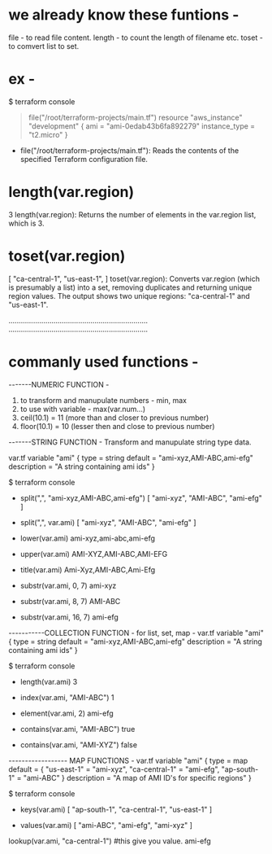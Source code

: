 # we already know these funtions - 
file - to read file content.
length - to count the length of filename etc.
toset - to comvert list to set.

# ex - 
$ terraform console
> file("/root/terraform-projects/main.tf")
resource "aws_instance" "development" {
    ami           = "ami-0edab43b6fa892279"
    instance_type = "t2.micro"
}

- file("/root/terraform-projects/main.tf"): Reads the contents of the specified Terraform configuration file.

# length(var.region)
3
length(var.region): Returns the number of elements in the var.region list, which is 3.

# toset(var.region)
[
    "ca-central-1",
    "us-east-1",
]
toset(var.region): Converts var.region (which is presumably a list) into a set, removing duplicates and returning unique region values. The output shows two unique regions: "ca-central-1" and "us-east-1".

....................................................................
....................................................................
# commanly used functions - 

-------NUMERIC FUNCTION - 
1. to transform and manupulate numbers - min, max
2. to use with variable - max(var.num...)
3. ceil(10.1) = 11 (more than and closer to previous number)
4. floor(10.1) = 10 (lesser then and close to previous number)

-------STRING FUNCTION - 
Transform and manupulate string type data. 

var.tf
variable "ami" {
    type        = string
    default     = "ami-xyz,AMI-ABC,ami-efg"
    description = "A string containing ami ids"
}

$ terraform console

- split(",", "ami-xyz,AMI-ABC,ami-efg")
[ "ami-xyz", "AMI-ABC", "ami-efg" ]

- split(",", var.ami)
[ "ami-xyz", "AMI-ABC", "ami-efg" ]

- lower(var.ami)
ami-xyz,ami-abc,ami-efg

- upper(var.ami)
AMI-XYZ,AMI-ABC,AMI-EFG

- title(var.ami)
Ami-Xyz,AMI-ABC,Ami-Efg

- substr(var.ami, 0, 7)
ami-xyz

- substr(var.ami, 8, 7)
AMI-ABC

- substr(var.ami, 16, 7)
ami-efg


-----------COLLECTION FUNCTION - 
for list, set, map -
var.tf
variable "ami" {
    type        = string
    default     = "ami-xyz,AMI-ABC,ami-efg"
    description = "A string containing ami ids"
}

$ terraform console

- length(var.ami)
3

- index(var.ami, "AMI-ABC")
1

- element(var.ami, 2)
ami-efg

- contains(var.ami, "AMI-ABC")
true

- contains(var.ami, "AMI-XYZ")
false


------------------ MAP FUNCTIONS - 
var.tf
variable "ami" {
    type = map
    default = {
        "us-east-1"    = "ami-xyz",
        "ca-central-1" = "ami-efg",
        "ap-south-1"   = "ami-ABC"
    }
    description = "A map of AMI ID's for specific regions"
}

$ terraform console

- keys(var.ami)
[
    "ap-south-1",
    "ca-central-1",
    "us-east-1"
]

- values(var.ami)
[
    "ami-ABC",
    "ami-efg",
    "ami-xyz"
]

lookup(var.ami, "ca-central-1")   #this give you value.
ami-efg

